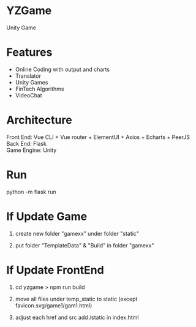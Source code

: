 # YZGame  
Unity Game  
  
# Features 
- Online Coding with output and charts  
- Translator  
- Unity Games  
- FinTech Algorithms  
- VideoChat

# Architecture  
Front End: Vue CLI + Vue router + ElementUI + Axios + Echarts + PeerJS  
Back End: Flask  
Game Engine: Unity  
  
# Run  
python -m flask run  
  
# If Update Game  
1. create new folder "gamexx" under folder "static"  
  
2. put folder "TemplateData" & "Build" in folder "gamexx"  
  
# If Update FrontEnd  
1. cd yzgame  > npm run build  
  
2. move all files under temp_static to static (except favicon.svg/game1/gam1.html)  
  
3. adjust each href and src add /static in index.html  
  